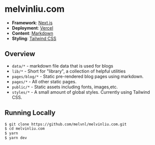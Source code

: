 # melvinliu.com

- **Framework**: [Next.js](https://nextjs.org/)
- **Deployment**: [Vercel](https://vercel.com)
- **Content**: [Markdown](https://github.com/remarkjs/react-markdown)
- **Styling**: [Tailwind CSS](https://tailwindcss.com/)

## Overview

- `data/*` - markdown file data that is used for blogs
- `lib/*` - Short for "library", a collection of helpful utilities
- `pages/blog/*` - Static pre-rendered blog pages using markdown.
- `pages/*` - All other static pages.
- `public/*` - Static assets including fonts, images,etc.
- `styles/*` - A small amount of global styles. Currently using Tailwind CSS.

## Running Locally

```bash
$ git clone https://github.com/melvnl/melvinliu.com.git
$ cd melvinliu.com
$ yarn
$ yarn dev
```